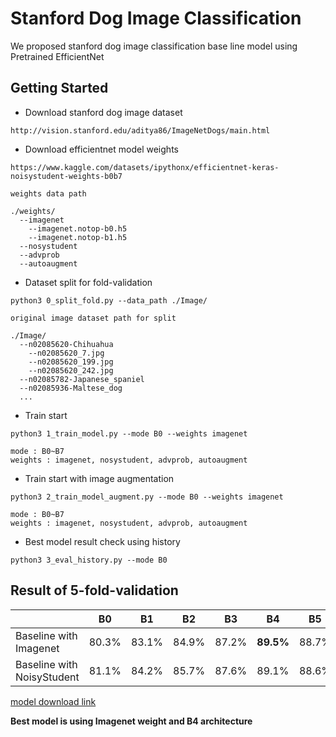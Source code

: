 # Stanford Dog Image Classification

We proposed stanford dog image classification base line model using Pretrained EfficientNet

## Getting Started
* Download stanford dog image dataset
```
http://vision.stanford.edu/aditya86/ImageNetDogs/main.html
```
* Download efficientnet model weights
```
https://www.kaggle.com/datasets/ipythonx/efficientnet-keras-noisystudent-weights-b0b7

weights data path

./weights/
  --imagenet
    --imagenet.notop-b0.h5
    --imagenet.notop-b1.h5
  --nosystudent
  --advprob
  --autoaugment
```
* Dataset split for fold-validation
```
python3 0_split_fold.py --data_path ./Image/

original image dataset path for split

./Image/
  --n02085620-Chihuahua
    --n02085620_7.jpg
    --n02085620_199.jpg
    --n02085620_242.jpg
  --n02085782-Japanese_spaniel
  --n02085936-Maltese_dog
  ... 
```
* Train start
```
python3 1_train_model.py --mode B0 --weights imagenet

mode : B0~B7
weights : imagenet, nosystudent, advprob, autoaugment
```
* Train start with image augmentation
```
python3 2_train_model_augment.py --mode B0 --weights imagenet

mode : B0~B7
weights : imagenet, nosystudent, advprob, autoaugment
```
* Best model result check using history
```
python3 3_eval_history.py --mode B0
```

## Result of 5-fold-validation
||B0|B1|B2|B3|B4|B5|
|------|---|---|---|---|---|---|
|Baseline with Imagenet|80.3%|83.1%|84.9%|87.2%|**89.5%**|88.7%|
|Baseline with NoisyStudent|81.1%|84.2%|85.7%|87.6%|89.1%|88.6%|

[model download link](https://drive.google.com/drive/folders/1FdJZSGJr-6GIgHd-nf6VdpqYiqK-g9lZ?usp=sharing)

**Best model is using Imagenet weight and B4 architecture**



